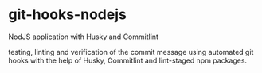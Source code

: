 # git-hooks-nodejs
NodJS application with Husky and Commitlint

testing, linting and verification of the commit message using automated git hooks with the help of Husky, Commitlint and lint-staged npm packages.
